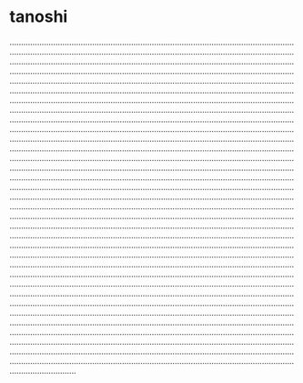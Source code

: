 # tanoshi

.....................................................................................................................................................................................................................................................................................................................................................................................................................................................................................................................................................................................................................................................................................................................................................................................................................................................................................................................................................................................................................................................................................................................................................................................................................................................................................................................................................................................................................................................................................................................................................................................................................................................................................................................................................................................................................................................................................................................................................................................................................................................................................................................................................................................................................................................................................................................................................................................................................................................................................................................................................................................................................................................................................................................................................................................................................................................................................................................................................................................................................................................................................................................................................................................................................................................................................................................................................................................................................................................................................................................................................................................................................................................................................................................................................................................................................................................................................................................................................................................................................................................................................................................................................................................................................................................................................................................................................................................................................